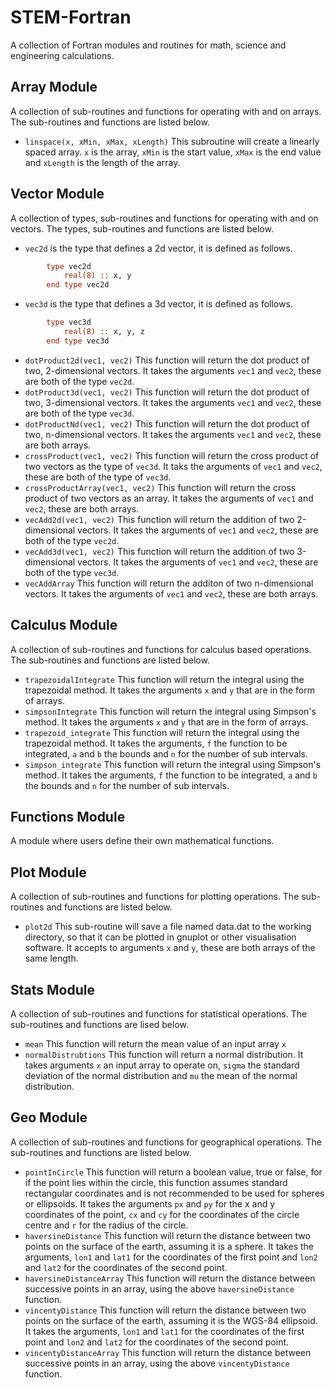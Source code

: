 # STEM-Fortran
A collection of Fortran modules and routines for math, science and engineering calculations.

## Array Module
A collection of sub-routines and functions for operating with and on arrays. The sub-routines and functions are listed below.

- ```linspace(x, xMin, xMax, xLength)``` This subroutine will create a linearly spaced array. ```x``` is the array, ```xMin``` is the start value, ```xMax``` is the end value and ```xLength``` is the length of the array.

## Vector Module
A collection of types, sub-routines and functions for operating with and on vectors. The types, sub-routines and functions are listed below.
- ```vec2d``` is the type that defines a 2d vector, it is defined as follows.

```fortran
        type vec2d
            real(8) :: x, y
        end type vec2d
```
- ```vec3d``` is the type that defines a 3d vector, it is defined as follows.

```fortran
        type vec3d
            real(8) :: x, y, z
        end type vec3d

```
- ```dotProduct2d(vec1, vec2)``` This function will return the dot product of two, 2-dimensional vectors. It takes the arguments ```vec1``` and ```vec2```, these are both of the type ```vec2d```.
- ```dotProduct3d(vec1, vec2)``` This function will return the dot product of two, 3-dimensional vectors. It takes the arguments ```vec1``` and ```vec2```, these are both of the type ```vec3d```.
- ```dotProductNd(vec1, vec2)``` This function will return the dot product of two, n-dimensional vectors. It takes the arguments ```vec1``` and ```vec2```, these are both arrays.
- ```crossProduct(vec1, vec2)``` This function will return the cross product of two vectors as the type of ```vec3d```. It taks the arguments of ```vec1``` and ```vec2```, these are both of the type of ```vec3d```.
- ```crossProductArray(vec1, vec2)``` This function will return the cross product of two vectors as an array. It takes the arguments of ```vec1``` and ```vec2```, these are both arrays.
- ```vecAdd2d(vec1, vec2)``` This function will return the addition of two 2-dimensional vectors. It takes the arguments of ```vec1``` and ```vec2```, these are both of the type ```vec2d```.
- ```vecAdd3d(vec1, vec2)``` This function will return the addition of two 3-dimensional vectors. It takes the arguments of ```vec1``` and ```vec2```, these are both of the type ```vec3d```.
- ```vecAddArray``` This function will return the additon of two n-dimensional vectors. It takes the arguments of ```vec1``` and ```vec2```, these are both arrays.

## Calculus Module
A collection of sub-routines and functions for calculus based operations. The sub-routines and functions are listed below.
- ```trapezoidalIntegrate``` This function will return the integral using the trapezoidal method. It takes the arguments ```x``` and ```y``` that are in the form of arrays.
- ```simpsonIntegrate``` This function will return the integral using Simpson's method. It takes the arguments ```x``` and ```y``` that are in the form of arrays.
- ```trapezoid_integrate``` This function will return the integral using the trapezoidal method. It takes the arguments, ```f``` the function to be integrated, ```a``` and ```b``` the bounds and ```n``` for the number of sub intervals.
- ```simpson_integrate``` This function will return the integral using Simpson's method. It takes the arguments, ```f``` the function to be integrated, ```a``` and ```b``` the bounds and ```n``` for the number of sub intervals.

## Functions Module
A module where users define their own mathematical functions.

## Plot Module
A collection of sub-routines and functions for plotting operations. The sub-routines and functions are listed below.
- ```plot2d``` This sub-routine will save a file named data.dat to the working directory, so that it can be plotted in gnuplot or other visualisation software. It accepts to arguments ```x``` and ```y```, these are both arrays of the same length.

## Stats Module
A collection of sub-routines and functions for statistical operations. The sub-routines and functions are lised below.
- ```mean``` This function will return the mean value of an input array ```x```
- ```normalDistrubtions``` This function will return a normal distribution. It takes arguments ```x``` an input array to operate on, ```sigma``` the standard deviation of the normal distribution and ```mu``` the mean of the normal distribution.

## Geo Module
A collection of sub-routines and functions for geographical operations. The sub-routines and functions are listed below.
- ```pointInCircle``` This function will return a boolean value, true or false, for if the point lies within the circle, this function assumes standard rectangular coordinates and is not recommended to be used for spheres or ellipsoids. It takes the arguments ```px``` and ```py``` for the x and y coordinates of the point, ```cx``` and ```cy``` for the coordinates of the circle centre and ```r``` for the radius of the circle.
- ```haversineDistance``` This function will return the distance between two points on the surface of the earth, assuming it is a sphere. It takes the arguments, ```lon1``` and ```lat1``` for the coordinates of the first point and ```lon2``` and ```lat2``` for the coordinates of the second point.
- ```haversineDistanceArray``` This function will return the distance between successive points in an array, using the above ```haversineDistance``` function.
- ```vincentyDistance``` This function will return the distance between two points on the surface of the earth, assuming it is the WGS-84 ellipsoid. It takes the arguments, ```lon1``` and ```lat1``` for the coordinates of the first point and ```lon2``` and ```lat2``` for the coordinates of the second point.
- ```vincentyDistanceArray``` This function will return the distance between successive points in an array, using the above ```vincentyDistance``` function.
